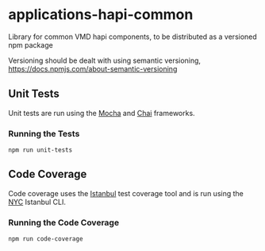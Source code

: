 # applications-hapi-common
Library for common VMD hapi components, to be distributed as a versioned npm package

Versioning should be dealt with using semantic versioning, https://docs.npmjs.com/about-semantic-versioning

## Unit Tests

Unit tests are run using the [Mocha](https://mochajs.org) and [Chai](https://www.chaijs.com) frameworks.

### Running the Tests

```
npm run unit-tests
```

## Code Coverage

Code coverage uses the [Istanbul](https://istanbul.js.org) test coverage tool and is run using the [NYC](https://github.com/istanbuljs/nyc) Istanbul CLI.

### Running the Code Coverage

```
npm run code-coverage
```
